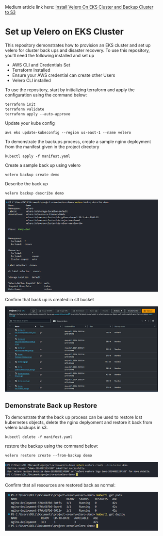 Medium article link here: [Install Velero On EKS Cluster and Backup Cluster to S3](https://medium.com/@phil16terpasetheo/install-velero-on-eks-cluster-and-backup-cluster-to-s3-6fdb069cda5f)
# Set up Velero on EKS Cluster

This repository demonstrates how to provision an EKS cluster and set up velero for cluster back ups and disaster recovery. To use this repository, you'll need the following installed and set up

- AWS CLI and Credentials Set
- Terraform Installed
- Ensure your AWS credential can create other Users
- Velero CLI installed

To use the repository, start by initializing terraform and apply the configuration using the command below:

```
terraform init
terraform validate
terraform apply --auto-approve
```
Update your kube config

```
aws eks update-kubeconfig --region us-east-1 --name velero
```

To demonstrate the backups process, create a sample nginx deployment from the manifest given in the project directory

```
kubectl apply -f manifest.yaml
```

Create a sample back up using velero

```
velero backup create demo
```

Describe the back up

```
velero backup describe demo
```

![backup](./img/bkp.png)

Confirm that back up is created in s3 bucket

![s3](./img/s3.png)

## Demonstrate Back up Restore

To demonstrate that the back up process can be used to restore lost kubernetes objects, delete the nginx deplyoment and restore it back from velero backups in s3. 

```
kubectl delete -f manifest.yaml
```

restore the backup using the command below:

```
velero restore create --from-backup demo
```

![bkpres](./img/bkp1.png)

Confirm that all resources are restored back as normal:

![fd](./img/image.png)

